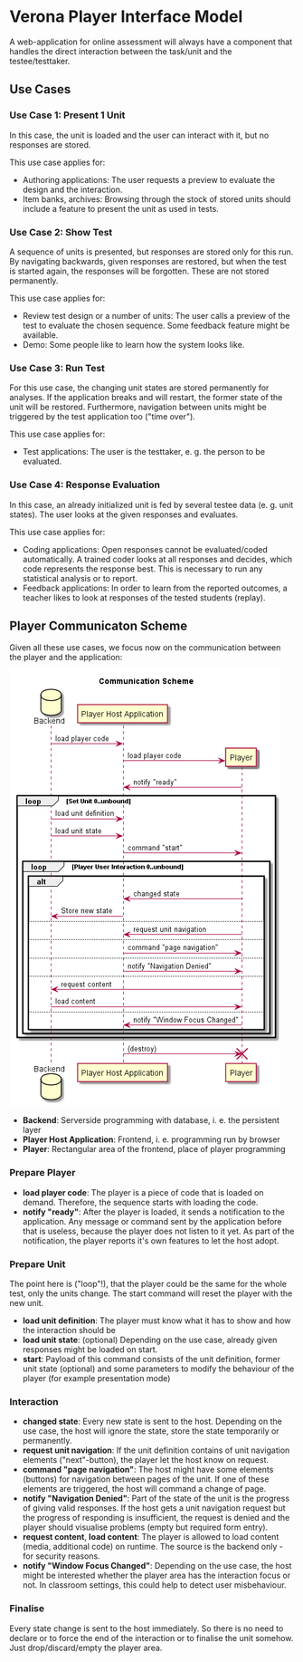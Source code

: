# Verona Player Interface Model

A web-application for online assessment will always have a component that handles the direct 
interaction between the task/unit and the testee/testtaker.

## Use Cases
### Use Case 1: Present 1 Unit

In this case, the unit is loaded and the user can interact with it, but no responses are stored.

This use case applies for:
* Authoring applications: The user requests a preview to evaluate the design and the interaction.
* Item banks, archives: Browsing through the stock of stored units should include a feature to present the unit as used in tests.

### Use Case 2: Show Test

A sequence of units is presented, but responses are stored only for this run. By navigating backwards, given responses are restored, but when the test is started again, the responses will be forgotten. These are not stored permanently. 
   
This use case applies for:
* Review test design or a number of units: The user calls a preview of the test to evaluate the chosen sequence. Some feedback feature might be available.
* Demo: Some people like to learn how the system looks like.

### Use Case 3: Run Test

For this use case, the changing unit states are stored permanently for analyses. If the application breaks and will restart, the former state of the unit will be restored. Furthermore, navigation between units might be triggered by the test application too ("time over"). 

This use case applies for:
* Test applications: The user is the testtaker, e. g. the person to be evaluated. 

### Use Case 4: Response Evaluation 

In this case, an already initialized unit is fed by several testee data (e. g. unit states). The user looks at the given responses and evaluates. 

This use case applies for:
* Coding applications: Open responses cannot be evaluated/coded automatically. A trained coder looks at all responses and decides, which code represents the response best. This is necessary to run any statistical analysis or to report.
* Feedback applications: In order to learn from the reported outcomes, a teacher likes to look at responses of the tested students (replay). 

## Player Communicaton Scheme

Given all these use cases, we focus now on the communication between the player and the application:

![Communication Scheme](CommunicationScheme.png)

* **Backend**: Serverside programming with database, i. e. the persistent layer
* **Player Host Application**: Frontend, i. e. programming run by browser
* **Player**: Rectangular area of the frontend, place of player programming

### Prepare Player
* **load player code**: The player is a piece of code that is loaded on demand. Therefore, the sequence starts with loading the code.
* **notify "ready"**: After the player is loaded, it sends a notification to the application. Any message or command sent by the application before that is useless, because the player does not listen to it yet. As part of the notification, the player reports it's own features to let the host adopt.
 
### Prepare Unit
The point here is ("loop"!), that the player could be the same for the whole test, only the units change. The start command will reset the player with the new unit.
* **load unit definition**: The player must know what it has to show and how the interaction should be
* **load unit state**: (optional) Depending on the use case, already given responses might be loaded on start.
* **start**: Payload of this command consists of the unit definition, former unit state (optional) and some parameters to modify the behaviour of the player (for example presentation mode)

### Interaction
* **changed state**: Every new state is sent to the host. Depending on the use case, the host will ignore the state, store the state temporarily or permanently.
* **request unit navigation**: If the unit definition contains of unit navigation elements ("next"-button), the player let the host know on request.
* **command "page navigation"**: The host might have some elements (buttons) for navigation between pages of the unit. If one of these elements are triggered, the host will command a change of page.
* **notify "Navigation Denied"**: Part of the state of the unit is the progress of giving valid responses. If the host gets a unit navigation request but the progress of responding is insufficient, the request is denied and the player should visualise problems (empty but required form entry).
* **request content**, **load content**: The player is allowed to load content (media, additional code) on runtime. The source is the backend only - for security reasons.
* **notify "Window Focus Changed"**: Depending on the use case, the host might be interested whether the player area has the interaction focus or not. In classroom settings, this could help to detect user misbehaviour.

### Finalise
Every state change is sent to the host immediately. So there is no need to declare or to force the end of the interaction or to finalise the unit somehow. Just drop/discard/empty the player area.
